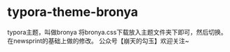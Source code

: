 # typora-theme-bronya
typora主题，叫做bronya
将bronya.css下载放入主题文件夹下即可，然后切换。
在newsprint的基础上做的修改。
公众号【崩天的勾玉】欢迎关注~
